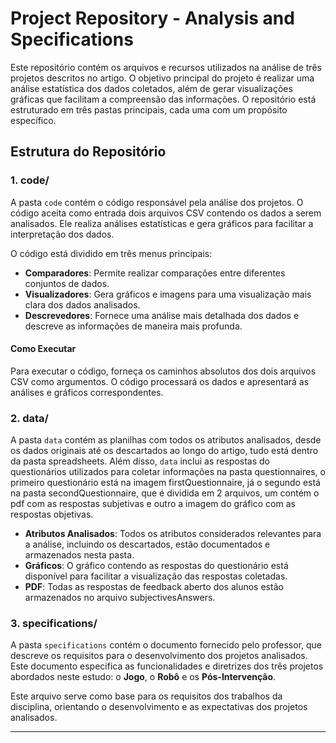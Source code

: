 # Project Repository - Analysis and Specifications

Este repositório contém os arquivos e recursos utilizados na análise de três projetos descritos no artigo. O objetivo principal do projeto é realizar uma análise estatística dos dados coletados, além de gerar visualizações gráficas que facilitam a compreensão das informações. O repositório está estruturado em três pastas principais, cada uma com um propósito específico.

## Estrutura do Repositório

### 1. **code/**
A pasta `code` contém o código responsável pela análise dos projetos. O código aceita como entrada dois arquivos CSV contendo os dados a serem analisados. Ele realiza análises estatísticas e gera gráficos para facilitar a interpretação dos dados.

O código está dividido em três menus principais:
- **Comparadores**: Permite realizar comparações entre diferentes conjuntos de dados.
- **Visualizadores**: Gera gráficos e imagens para uma visualização mais clara dos dados analisados.
- **Descrevedores**: Fornece uma análise mais detalhada dos dados e descreve as informações de maneira mais profunda.

#### Como Executar
Para executar o código, forneça os caminhos absolutos dos dois arquivos CSV como argumentos. O código processará os dados e apresentará as análises e gráficos correspondentes.

### 2. **data/**
A pasta `data` contém as planilhas com todos os atributos analisados, desde os dados originais até os descartados ao longo do artigo, tudo está dentro da pasta spreadsheets. Além disso, `data` inclui as respostas do questionários utilizados para coletar informações na pasta questionnaires, o primeiro questionário está na imagem firstQuestionnaire, já o segundo está na pasta secondQuestionnaire, que é dividida em 2 arquivos, um contém o pdf com as respostas subjetivas e outro a imagem do gráfico com as respostas objetivas.

- **Atributos Analisados**: Todos os atributos considerados relevantes para a análise, incluindo os descartados, estão documentados e armazenados nesta pasta.
- **Gráficos**: O gráfico contendo as respostas do questionário está disponível para facilitar a visualização das respostas coletadas.
- **PDF**: Todas as respostas de feedback aberto dos alunos estão armazenados no arquivo subjectivesAnswers.

### 3. **specifications/**
A pasta `specifications` contém o documento fornecido pelo professor, que descreve os requisitos para o desenvolvimento dos projetos analisados. Este documento especifica as funcionalidades e diretrizes dos três projetos abordados neste estudo: o **Jogo**, o **Robô** e os **Pós-Intervenção**.

Este arquivo serve como base para os requisitos dos trabalhos da disciplina, orientando o desenvolvimento e as expectativas dos projetos analisados.

---
